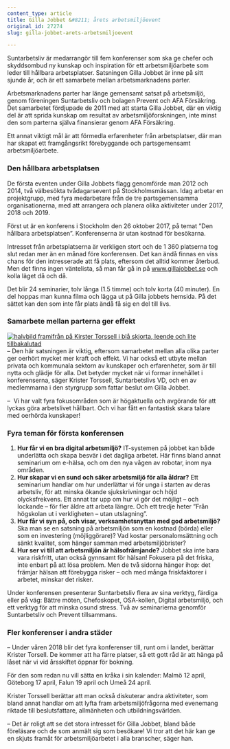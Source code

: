 ```yaml
---
content_type: article
title: Gilla Jobbet &#8211; årets arbetsmiljöevent
original_id: 27274
slug: gilla-jobbet-arets-arbetsmiljoevent

---
```


Suntarbetsliv är medarrangör till fem konferenser som ska ge chefer och skyddsombud ny kunskap och inspiration för ett arbetsmiljöarbete som leder till hållbara arbetsplatser. Satsningen Gilla Jobbet är inne på sitt sjunde år, och är ett samarbete mellan arbetsmarknadens parter.

Arbetsmarknadens parter har länge gemensamt satsat på arbetsmiljö, genom föreningen Suntarbetsliv och bolagen Prevent och AFA Försäkring. Det samarbetet fördjupade de 2011 med att starta Gilla Jobbet, där en viktig del är att sprida kunskap om resultat av arbetsmiljöforskningen, inte minst den som parterna själva finansierar genom AFA Försäkring.

Ett annat viktigt mål är att förmedla erfarenheter från arbetsplatser, där man har skapat ett framgångsrikt förebyggande och partsgemensamt arbetsmiljöarbete.

### Den hållbara arbetsplatsen

De första eventen under Gilla Jobbets flagg genomförde man 2012 och 2014, två välbesökta tvådagarsevent på Stockholmsmässan. Idag arbetar en projektgrupp, med fyra medarbetare från de tre partsgemensamma organisationerna, med att arrangera och planera olika aktiviteter under 2017, 2018 och 2019.

Först ut är en konferens i Stockholm den 26 oktober 2017, på temat ”Den hållbara arbetsplatsen”. Konferenserna är utan kostnad för besökarna.

Intresset från arbetsplatserna är verkligen stort och de 1 360 platserna tog slut redan mer än en månad före konferensen. Det kan ändå finnas en viss chans för den intresserade att få plats, eftersom det alltid kommer återbud. Men det finns ingen väntelista, så man får gå in på www.gillajobbet.se och kolla läget då och då.

Det blir 24 seminarier, tolv långa (1.5 timme) och tolv korta (40 minuter). En del hoppas man kunna filma och lägga ut på Gilla jobbets hemsida. På det sättet kan den som inte får plats ändå få sig en del till livs.

### Samarbete mellan parterna ger effekt

[![halvbild framifrån på Kirster Torssell i blå skjorta, leende och lite tillbakalutad](https://www.suntarbetsliv.se/wp-content/uploads/2017/09/200x240-krister-torssell-foto-kristofer-samuelsson.jpg)](https://www.suntarbetsliv.se/wp-content/uploads/2017/09/200x240-krister-torssell-foto-kristofer-samuelsson.jpg)– Den här satsningen är viktig, eftersom samarbetet mellan alla olika parter ger oerhört mycket mer kraft och effekt. Vi har också ett utbyte mellan privata och kommunala sektorn av kunskaper och erfarenheter, som är till nytta och glädje för alla. Det betyder mycket när vi formar innehållet i konferenserna, säger Krister Torssell, Suntarbetslivs VD, och en av medlemmarna i den styrgrupp som fattar beslut om Gilla Jobbet.

–  Vi har valt fyra fokusområden som är högaktuella och avgörande för att lyckas göra arbetslivet hållbart. Och vi har fått en fantastisk skara talare med oerhörda kunskaper!

### Fyra teman för första konferensen

1.  **Hur får vi en bra digital arbetsmiljö?** IT-systemen på jobbet kan både underlätta och skapa besvär i det dagliga arbetet. Här finns bland annat seminarium om e-hälsa, och om den nya vågen av robotar, inom nya områden.
2.  **Hur skapar vi en sund och säker arbetsmiljö för alla åldrar?** Ett seminarium handlar om hur underlättar vi för unga i starten av deras arbetsliv, för att minska ökande sjukskrivningar och höjd olycksfrekvens. Ett annat tar upp om hur vi gör det möjligt – och lockande – för fler äldre att arbeta längre. Och ett tredje heter ”Från högskolan ut i verkligheten – utan utslagning”.
3.  **Hur får vi syn på, och visar, verksamhetsnyttan med god arbetsmiljö?** Ska man se en satsning på arbetsmiljön som en kostnad (börda) eller som en investering (möjliggörare)? Vad kostar personalomsättning och sänkt kvalitet, som hänger samman med arbetsmiljöbrister?
4.  **Hur ser vi till att arbetsmiljön är hälsofrämjande?** Jobbet ska inte bara vara riskfritt, utan också gynnsamt för hälsan! Fokusera på det friska, inte enbart på att lösa problem. Men de två sidorna hänger ihop: det främjar hälsan att förebygga risker – och med många friskfaktorer i arbetet, minskar det risker.

Under konferensen presenterar Suntarbetsliv flera av sina verktyg, färdiga eller på väg: Bättre möten, Chefoskopet, OSA-kollen, Digital arbetsmiljö, och ett verktyg för att minska osund stress. Två av seminarierna genomför Suntarbetsliv och Prevent tillsammans.

### Fler konferenser i andra städer

– Under våren 2018 blir det fyra konferenser till, runt om i landet, berättar Krister Torsell. De kommer att ha färre platser, så ett gott råd är att hänga på låset när vi vid årsskiftet öppnar för bokning.

För den som redan nu vill sätta en kråka i sin kalender: Malmö 12 april, Göteborg 17 april, Falun 19 april och Umeå 24 april.

Krister Torssell berättar att man också diskuterar andra aktiviteter, som bland annat handlar om att lyfta fram arbetsmiljöfrågorna med evenemang riktade till beslutsfattare, allmänheten och utbildningsvärlden.

– Det är roligt att se det stora intresset för Gilla Jobbet, bland både föreläsare och de som anmält sig som besökare! Vi tror att det här kan ge en skjuts framåt för arbetsmiljöarbetet i alla branscher, säger han.

